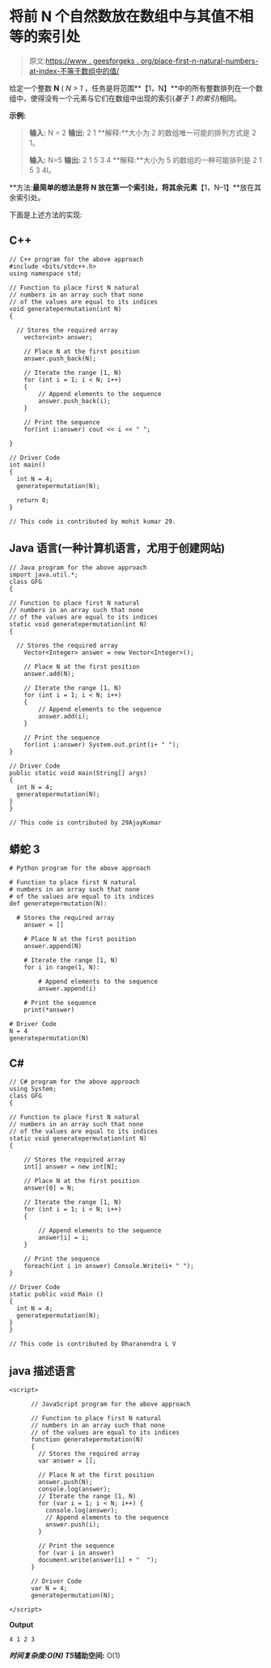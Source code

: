 # 将前 N 个自然数放在数组中与其值不相等的索引处

> 原文:[https://www . geesforgeks . org/place-first-n-natural-numbers-at-index-不等于数组中的值/](https://www.geeksforgeeks.org/place-first-n-natural-numbers-at-indices-not-equal-to-their-values-in-an-array/)

给定一个整数 **N** ( *N > 1* ，任务是将范围**【1，N】**中的所有整数排列在一个数组中，使得没有一个元素与它们在数组中出现的索引(*基于 1 的索引*)相同。

**示例:**

> **输入:** N = 2
> **输出:** 2 1
> **解释:**大小为 2 的数组唯一可能的排列方式是 2 1。
> 
> **输入:** N=5
> **输出:** 2 1 5 3 4
> **解释:**大小为 5 的数组的一种可能排列是 2 1 5 3 4l。

**方法:**最简单的想法是将 **N** 放在第一个索引处，将其余元素**【1，N–1】**放在其余索引处。

下面是上述方法的实现:

## C++

```
// C++ program for the above approach
#include <bits/stdc++.h>
using namespace std;

// Function to place first N natural
// numbers in an array such that none
// of the values are equal to its indices
void generatepermutation(int N)
{

  // Stores the required array
    vector<int> answer;

    // Place N at the first position
    answer.push_back(N);

    // Iterate the range [1, N)
    for (int i = 1; i < N; i++)
    {
        // Append elements to the sequence
        answer.push_back(i);
    }

    // Print the sequence
    for(int i:answer) cout << i << " ";

}

// Driver Code
int main()
{
  int N = 4;
  generatepermutation(N);

  return 0;
}

// This code is contributed by mohit kumar 29.
```

## Java 语言(一种计算机语言，尤用于创建网站)

```
// Java program for the above approach
import java.util.*;
class GFG
{

// Function to place first N natural
// numbers in an array such that none
// of the values are equal to its indices
static void generatepermutation(int N)
{

  // Stores the required array
    Vector<Integer> answer = new Vector<Integer>();

    // Place N at the first position
    answer.add(N);

    // Iterate the range [1, N)
    for (int i = 1; i < N; i++)
    {
        // Append elements to the sequence
        answer.add(i);
    }

    // Print the sequence
    for(int i:answer) System.out.print(i+ " ");
}

// Driver Code
public static void main(String[] args)
{
  int N = 4;
  generatepermutation(N);
}
}

// This code is contributed by 29AjayKumar
```

## 蟒蛇 3

```
# Python program for the above approach

# Function to place first N natural
# numbers in an array such that none
# of the values are equal to its indices
def generatepermutation(N):

  # Stores the required array
    answer = []

    # Place N at the first position
    answer.append(N)

    # Iterate the range [1, N)
    for i in range(1, N):

        # Append elements to the sequence
        answer.append(i)

    # Print the sequence
    print(*answer)

# Driver Code
N = 4
generatepermutation(N)
```

## C#

```
// C# program for the above approach
using System;
class GFG
{

// Function to place first N natural
// numbers in an array such that none
// of the values are equal to its indices
static void generatepermutation(int N)
{

    // Stores the required array
    int[] answer = new int[N];

    // Place N at the first position
    answer[0] = N;

    // Iterate the range [1, N)
    for (int i = 1; i < N; i++)
    {

        // Append elements to the sequence
        answer[i] = i;
    }

    // Print the sequence
    foreach(int i in answer) Console.Write(i+ " ");
}

// Driver Code
static public void Main ()
{
  int N = 4;
  generatepermutation(N);
}
}

// This code is contributed by Dharanendra L V
```

## java 描述语言

```
<script>

      // JavaScript program for the above approach

      // Function to place first N natural
      // numbers in an array such that none
      // of the values are equal to its indices
      function generatepermutation(N)
      {
        // Stores the required array
        var answer = [];

        // Place N at the first position
        answer.push(N);
        console.log(answer);
        // Iterate the range [1, N)
        for (var i = 1; i < N; i++) {
          console.log(answer);
          // Append elements to the sequence
          answer.push(i);
        }

        // Print the sequence
        for (var i in answer)
        document.write(answer[i] + "  ");
      }

      // Driver Code
      var N = 4;
      generatepermutation(N);

</script>
```

**Output**

```
4 1 2 3 
```

***时间复杂度:**O(N)*
T5**辅助空间:** O(1)